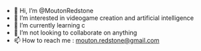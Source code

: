 - 👋 Hi, I’m @MoutonRedstone
- 👀 I’m interested in videogame creation and artificial intelligence
- 🌱 I’m currently learning c
- 💞️ I’m not looking to collaborate on anything
- 📫 How to reach me : mouton.redstone@gmail.com

<!---
MoutonRedstone/MoutonRedstone is a ✨ special ✨ repository because its `README.md` (this file) appears on your GitHub profile.
You can click the Preview link to take a look at your changes.
--->
